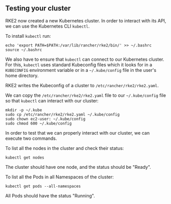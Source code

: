 ## Testing your cluster

RKE2 now created a new Kubernetes cluster. In order to interact with its API, we can use the Kubernetes CLI `kubectl`.

To install `kubectl` run:

```ctr:Rancher01
echo 'export PATH=$PATH:/var/lib/rancher/rke2/bin/' >> ~/.bashrc
source ~/.bashrc
```

We also have to ensure that `kubectl` can connect to our Kubernetes cluster. For this, `kubectl` uses standard Kubeconfig files which it looks for in a `KUBECONFIG` environment variable or in a `~/.kube/config` file in the user's home directory.

RKE2 writes the Kubeconfig of a cluster to `/etc/rancher/rke2/rke2.yaml`.

We can copy the `/etc/rancher/rke2/rke2.yaml` file to our `~/.kube/config` file so that `kubectl` can interact with our cluster:

```ctr:Rancher01
mkdir -p ~/.kube
sudo cp /etc/rancher/rke2/rke2.yaml ~/.kube/config
sudo chown ec2-user: ~/.kube/config
sudo chmod 600 ~/.kube/config

```

In order to test that we can properly interact with our cluster, we can execute two commands.

To list all the nodes in the cluster and check their status:

```ctr:Rancher01
kubectl get nodes
```

The cluster should have one node, and the status should be "Ready".

To list all the Pods in all Namespaces of the cluster:

```ctr:Rancher01
kubectl get pods --all-namespaces
```

All Pods should have the status "Running".
